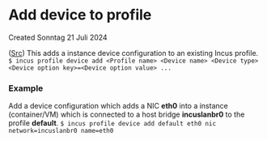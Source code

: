 # Add device to profile
Created Sonntag 21 Juli 2024

([Src](https://linuxcontainers.org/incus/docs/main/reference/manpages/incus/profile/device/add/#incus-profile-device-add-md))
This adds a instance device configuration to an existing Incus profile.
``$ incus profile device add <Profile name> <Device name> <Device type> <Device option key>=<Device option value> ...``

### Example
Add a device configuration which adds a NIC **eth0** into a instance (container/VM) which is connected to a host bridge **incuslanbr0** to the profile **default**.
``$ incus profile device add default eth0 nic network=incuslanbr0 name=eth0``

